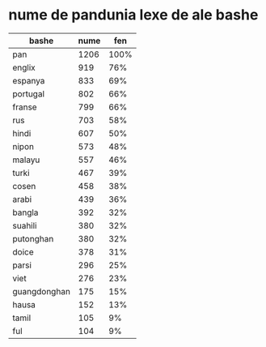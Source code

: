 # nume de pandunia lexe de ale bashe

| bashe | nume  | fen |
|-------|-------|-----|
| pan | 1206 | 100% |
| englix | 919 | 76% |
| espanya | 833 | 69% |
| portugal | 802 | 66% |
| franse | 799 | 66% |
| rus | 703 | 58% |
| hindi | 607 | 50% |
| nipon | 573 | 48% |
| malayu | 557 | 46% |
| turki | 467 | 39% |
| cosen | 458 | 38% |
| arabi | 439 | 36% |
| bangla | 392 | 32% |
| suahili | 380 | 32% |
| putonghan | 380 | 32% |
| doice | 378 | 31% |
| parsi | 296 | 25% |
| viet | 276 | 23% |
| guangdonghan | 175 | 15% |
| hausa | 152 | 13% |
| tamil | 105 | 9% |
| ful | 104 | 9% |
